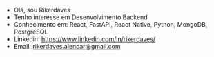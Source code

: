 - Olá, sou Rikerdaves
- Tenho interesse em Desenvolvimento Backend
- Conhecimento em: React, FastAPI, React Native, Python, MongoDB, PostgreSQL
- Linkedin: https://www.linkedin.com/in/rikerdaves/
- Email: rikerdaves.alencar@gmail.com

<!---
TrishDMC/TrishDMC is a ✨ special ✨ repository because its `README.md` (this file) appears on your GitHub profile.
You can click the Preview link to take a look at your changes.
--->
